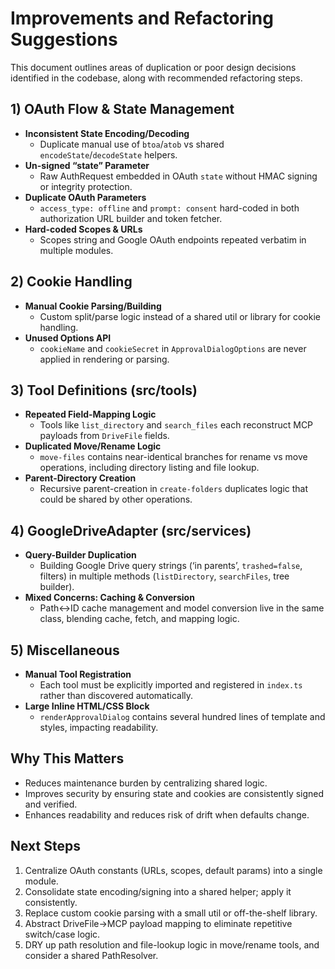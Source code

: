  # Improvements and Refactoring Suggestions

 This document outlines areas of duplication or poor design decisions identified in the codebase, along with recommended refactoring steps.

 ## 1) OAuth Flow & State Management
 - **Inconsistent State Encoding/Decoding**
   - Duplicate manual use of `btoa`/`atob` vs shared `encodeState`/`decodeState` helpers.
 - **Un-signed “state” Parameter**
   - Raw AuthRequest embedded in OAuth `state` without HMAC signing or integrity protection.
 - **Duplicate OAuth Parameters**
   - `access_type: offline` and `prompt: consent` hard-coded in both authorization URL builder and token fetcher.
 - **Hard-coded Scopes & URLs**
   - Scopes string and Google OAuth endpoints repeated verbatim in multiple modules.

 ## 2) Cookie Handling
 - **Manual Cookie Parsing/Building**
   - Custom split/parse logic instead of a shared util or library for cookie handling.
 - **Unused Options API**
   - `cookieName` and `cookieSecret` in `ApprovalDialogOptions` are never applied in rendering or parsing.

 ## 3) Tool Definitions (src/tools)
 - **Repeated Field-Mapping Logic**
   - Tools like `list_directory` and `search_files` each reconstruct MCP payloads from `DriveFile` fields.
 - **Duplicated Move/Rename Logic**
   - `move-files` contains near-identical branches for rename vs move operations, including directory listing and file lookup.
 - **Parent-Directory Creation**
   - Recursive parent-creation in `create-folders` duplicates logic that could be shared by other operations.

 ## 4) GoogleDriveAdapter (src/services)
 - **Query-Builder Duplication**
   - Building Google Drive query strings (‘in parents’, `trashed=false`, filters) in multiple methods (`listDirectory`, `searchFiles`, tree builder).
 - **Mixed Concerns: Caching & Conversion**
   - Path↔ID cache management and model conversion live in the same class, blending cache, fetch, and mapping logic.

 ## 5) Miscellaneous
 - **Manual Tool Registration**
   - Each tool must be explicitly imported and registered in `index.ts` rather than discovered automatically.
 - **Large Inline HTML/CSS Block**
   - `renderApprovalDialog` contains several hundred lines of template and styles, impacting readability.

 ## Why This Matters
 - Reduces maintenance burden by centralizing shared logic.
 - Improves security by ensuring state and cookies are consistently signed and verified.
 - Enhances readability and reduces risk of drift when defaults change.

 ## Next Steps
 1. Centralize OAuth constants (URLs, scopes, default params) into a single module.
 2. Consolidate state encoding/signing into a shared helper; apply it consistently.
 3. Replace custom cookie parsing with a small util or off-the-shelf library.
 4. Abstract DriveFile→MCP payload mapping to eliminate repetitive switch/case logic.
 5. DRY up path resolution and file-lookup logic in move/rename tools, and consider a shared PathResolver.